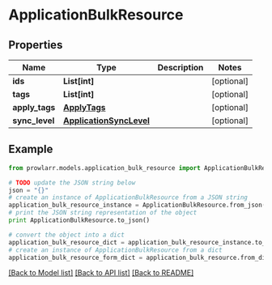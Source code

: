 # ApplicationBulkResource


## Properties

Name | Type | Description | Notes
------------ | ------------- | ------------- | -------------
**ids** | **List[int]** |  | [optional] 
**tags** | **List[int]** |  | [optional] 
**apply_tags** | [**ApplyTags**](ApplyTags.md) |  | [optional] 
**sync_level** | [**ApplicationSyncLevel**](ApplicationSyncLevel.md) |  | [optional] 

## Example

```python
from prowlarr.models.application_bulk_resource import ApplicationBulkResource

# TODO update the JSON string below
json = "{}"
# create an instance of ApplicationBulkResource from a JSON string
application_bulk_resource_instance = ApplicationBulkResource.from_json(json)
# print the JSON string representation of the object
print ApplicationBulkResource.to_json()

# convert the object into a dict
application_bulk_resource_dict = application_bulk_resource_instance.to_dict()
# create an instance of ApplicationBulkResource from a dict
application_bulk_resource_form_dict = application_bulk_resource.from_dict(application_bulk_resource_dict)
```
[[Back to Model list]](../README.md#documentation-for-models) [[Back to API list]](../README.md#documentation-for-api-endpoints) [[Back to README]](../README.md)


